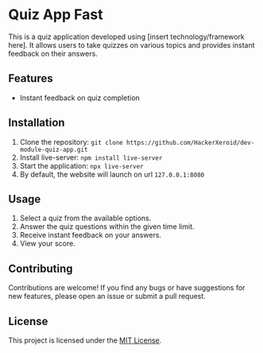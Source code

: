 # Quiz App Fast

This is a quiz application developed using [insert technology/framework here]. It allows users to take quizzes on various topics and provides instant feedback on their answers.

## Features

- Instant feedback on quiz completion

## Installation

1. Clone the repository: `git clone https://github.com/HackerXeroid/dev-module-quiz-app.git`
2. Install live-server: `npm install live-server `
3. Start the application: `npx live-server`
4. By default, the website will launch on url `127.0.0.1:8080`

## Usage

1. Select a quiz from the available options.
2. Answer the quiz questions within the given time limit.
3. Receive instant feedback on your answers.
4. View your score.

## Contributing

Contributions are welcome! If you find any bugs or have suggestions for new features, please open an issue or submit a pull request.

## License

This project is licensed under the [MIT License](https://opensource.org/licenses/MIT).
